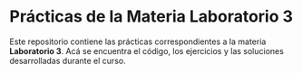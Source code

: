 # Prácticas de la Materia Laboratorio 3

Este repositorio contiene las prácticas correspondientes a la materia **Laboratorio 3**. Acá se encuentra el código, los ejercicios y las soluciones desarrolladas durante el curso.

